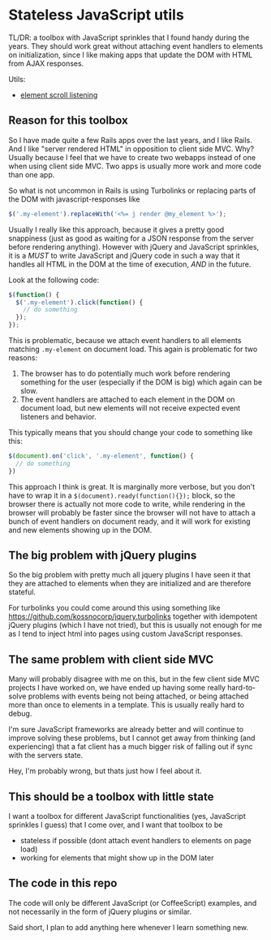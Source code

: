 # Stateless JavaScript utils

TL/DR: a toolbox with JavaScript sprinkles that I found handy during the years. They
should work great without attaching event handlers to elements on initialization,
since I like making apps that update the DOM with HTML from AJAX responses.

Utils:
- [element scroll listening](./element-scrolling)

## Reason for this toolbox

So I have made quite a few Rails apps over the last years, and I like Rails. And I like
"server rendered HTML" in opposition to client side MVC. Why? Usually because I
feel that we have to create two webapps instead of one when using client side MVC.
Two apps is usually more work and more code than one app.

So what is not uncommon in Rails is using Turbolinks or replacing parts of the
DOM with javascript-responses like

```js
$('.my-element').replaceWith('<%= j render @my_element %>');
```

Usually I really like this approach, because it gives a pretty good snappiness
(just as good as waiting for a JSON response from the server before rendering
anything). However with jQuery and JavaScript sprinkles, it is a _MUST_ to
write JavaScript and jQuery code in such a way that it handles all HTML in the
DOM at the time of execution, _AND_ in the future.

Look at the following code:
```js
$(function() {
  $('.my-element').click(function() {
    // do something
  });
});
```

This is problematic, because we attach event handlers to all elements matching `.my-element` on document load. This again is problematic for two reasons:

1. The browser has to do potentially much work before rendering something for the user (especially if the DOM is big) which again can be slow.
1. The event handlers are attached to each element in the DOM on document load, but new elements will not receive expected event listeners and behavior.

This typically means that you should change your code to something like this:

```js
$(document).on('click', '.my-element', function() {
  // do something
})
```

This approach I think is great. It is marginally more verbose, but you don't
have to wrap it in a `$(document).ready(function(){});` block, so the browser
there is actually not more code to write, while rendering in the browser will
probably be faster since the browser will not have to attach a bunch of event
handlers on document ready, and it will work for existing and new elements showing up in the DOM.

## The big problem with jQuery plugins

So the big problem with pretty much all jquery plugins I have seen it that they
are attached to elements when they are initialized and are therefore stateful.

For turbolinks you could come around this using something like
https://github.com/kossnocorp/jquery.turbolinks together with idempotent jQuery
plugins (which I have not tried), but this is usually not enough for me as I
tend to inject html into pages using custom JavaScript responses.

## The same problem with client side MVC

Many will probably disagree with me on this, but in the few client side MVC projects I have worked on, we have ended up having some really hard-to-solve problems with events being not being attached, or being attached more than once to elements in a template. This is usually really hard to debug.

I'm sure JavaScript frameworks are already better and will continue to improve solving these problems, but I cannot get away from thinking (and experiencing) that a fat client has a much bigger risk of falling out if sync with the servers state.

Hey, I'm probably wrong, but thats just how I feel about it.

## This should be a toolbox with little state

I want a toolbox for different JavaScript functionalities (yes, JavaScript sprinkles I guess) that I
come over, and I want that toolbox to be

- stateless if possible (dont attach event handlers to elements on page load)
- working for elements that might show up in the DOM later

## The code in this repo

The code will only be different JavaScript (or CoffeeScript) examples, and not
necessarily in the form of jQuery plugins or similar.

Said short, I plan to add anything here whenever I learn something new.
